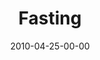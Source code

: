 ---
layout: message
category: message
series: "Force Feed"
title: "Fasting"
date: 2010-04-25-00-00
message_id: 616
audio: "http://s3.amazonaws.com/crossroadsaudiomessages/ForceFeed3.mp3"
audio-duration: "35:19"
program: "http://s3.amazonaws.com/crossroads-media/media/legacy/documents/04_24-25_10Program.pdf"
description: "Chuck Mingo talks about the importance of pauses in our life."
video: "https://s3.amazonaws.com/crossroadsvideomessages/ForceFeed3.mp4"
video-duration: "35:19"
video-image: "http://s3.amazonaws.com/crossroads-media/images/legacy/content/forcefeed3-still.jpg"
explicit: "N"
---